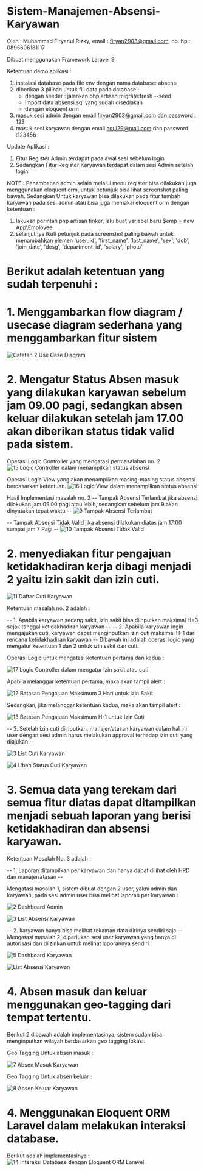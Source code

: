 # Sistem-Manajemen-Absensi-Karyawan

Oleh : Muhammad Firyanul Rizky, email : firyan2903@gmail.com, no. hp : 0895606181117

Dibuat menggunakan Framework Laravel 9

Ketentuan demo aplikasi :
1. instalasi database pada file env dengan nama database: absensi
2. diberikan 3 pilihan untuk fill data pada database :
   - dengan seeder : jalankan php artisan migrate:fresh --seed
   - import data absensi.sql yang sudah disediakan
   - dengan eloquent orm
3. masuk sesi admin dengan email firyan2903@gmail.com dan password : 123
4. masuk sesi karyawan dengan email anul29@mail.com dan password :123456

Update Aplikasi :
1. Fitur Register Admin terdapat pada awal sesi sebelum login
2. Sedangkan Fitur Register Karyawan terdapat dalam sesi Admin setelah login

NOTE : Penambahan admin selain melalui menu register bisa dilakukan juga menggunakan eloquent orm, untuk petunjuk bisa lihat screenshot paling bawah. Sedangkan Untuk karyawan bisa dilakukan pada fitur tambah karyawan pada sesi admin atau bisa juga memakai eloquent orm dengan ketentuan :
1. lakukan perintah php artisan tinker, lalu buat variabel baru $emp = new App\Employee
2. selanjutnya ikuti petunjuk pada screenshot paling bawah untuk menambahkan elemen 'user_id', 'first_name', 'last_name', 'sex', 'dob', 'join_date', 'desg', 'department_id', 'salary', 'photo'

# Berikut adalah ketentuan yang sudah terpenuhi :
# 1. Menggambarkan flow diagram / usecase diagram sederhana yang menggambarkan fitur sistem
![Catatan 2  Use Case Diagram](https://user-images.githubusercontent.com/60762912/145530391-7a20f130-c3ee-456a-93d6-707f64d82a69.png)

# 2. Mengatur Status Absen masuk yang dilakukan karyawan sebelum jam 09.00 pagi, sedangkan absen keluar dilakukan setelah jam 17.00 akan diberikan status tidak valid pada sistem.

Operasi Logic Controller yang mengatasi permasalahan no. 2
![15  Logic Controller dalam menampilkan status absensi](https://user-images.githubusercontent.com/60762912/145531107-963526e1-8a92-439d-b72b-dbb530f69888.PNG)

Operasi Logic View yang akan menampilkan masing-masing status absensi berdasarkan ketentuan.
![16  Logic View dalam menampilkan status absensi](https://user-images.githubusercontent.com/60762912/145531136-103e6c10-2332-4fab-bad2-cc880a9bee5e.PNG)

Hasil Implementasi masalah no. 2
-- Tampak Absensi Terlambat jika absensi dilakukan jam 09.00 pagi atau lebih, sedangkan sebelum jam 9 akan dinyatakan tepat waktu --
![9  Tampak Absensi Terlambat](https://user-images.githubusercontent.com/60762912/145530858-5721660f-9d0b-47c0-8328-f0d25a15ba87.PNG)

-- Tampak Absensi Tidak Valid jika absensi dilakukan diatas jam 17:00 sampai jam 7 Pagi --
![10  Tampak Absensi Tidak Valid](https://user-images.githubusercontent.com/60762912/145530876-22eb653d-7fc8-4a30-8cd7-28ba1387aba4.PNG)

# 2. menyediakan fitur pengajuan ketidakhadiran kerja dibagi menjadi 2 yaitu izin sakit dan izin cuti.

![11  Daftar Cuti Karyawan](https://user-images.githubusercontent.com/60762912/145538284-7e8ac00d-40d0-45aa-a2e5-84d92603a933.png)

Ketentuan masalah no. 2 adalah :

-- 1. Apabila karyawan sedang sakit, izin sakit bisa diinputkan maksimal H+3 sejak tanggal ketidakhadiran karyawan --
-- 2. Apabila karyawan ingin mengajukan cuti, karyawan dapat menginputkan izin cuti maksimal H-1 dari rencana ketidakhadiran karyawan --
Dibawah ini adalah operasi logic yang mengatur ketentuan 1 dan 2 untuk izin sakit dan cuti.

Operasi Logic untuk mengatasi ketentuan pertama dan kedua :

![17  Logic Controller dalam mengatur izin sakit atau cuti](https://user-images.githubusercontent.com/60762912/145531154-57799a09-1bc2-4f01-a110-5ed1d5a474af.PNG)

Apabila melanggar ketentuan pertama, maka akan tampil alert :

![12  Batasan Pengajuan Maksimum 3 Hari untuk Izin Sakit](https://user-images.githubusercontent.com/60762912/145538814-cfad2d6b-1418-42b0-9467-be5fb1879ef8.png)

Sedangkan, jika melanggar ketentuan kedua, maka akan tampil alert :

![13  Batasan Pengajuan Maksimum H-1 untuk Izin Cuti](https://user-images.githubusercontent.com/60762912/145538831-44081a28-bcdd-43ef-ad94-cb44ee28ccbc.png)

-- 3. Setelah izin cuti diinputkan, manajer/atasan karyawan dalam hal ini user dengan sesi admin harus melakukan approval terhadap izin cuti yang diajukan --

![3  List Cuti Karyawan](https://user-images.githubusercontent.com/60762912/145530688-110c23b7-7751-40e1-b293-f406fe3b4b7e.PNG)

![4  Ubah Status Cuti Karyawan](https://user-images.githubusercontent.com/60762912/145530702-23781829-3f15-4872-8ffd-b09791109f44.PNG)

# 3. Semua data yang terekam dari semua fitur diatas dapat ditampilkan menjadi sebuah laporan yang berisi ketidakhadiran dan absensi karyawan. 

Ketentuan Masalah No. 3 adalah : 

-- 1. Laporan ditampilkan per karyawan dan hanya dapat dilihat oleh HRD dan manajer/atasan -- 

Mengatasi masalah 1, sistem dibuat dengan 2 user, yakni admin dan karyawan, pada sesi admin user bisa melihat laporan per karyawan :

![2  Dashboard Admin](https://user-images.githubusercontent.com/60762912/145530637-608ce856-936c-4307-8df7-a557741b871f.PNG)

![3  List Absensi Karyawan](https://user-images.githubusercontent.com/60762912/145530667-b3a718ec-ab9c-4540-b541-e229ab49b48e.PNG)

-- 2. karyawan hanya bisa melihat rekaman data dirinya sendiri saja --
Mengatasi masalah 2, diperlukan sesi user karyawan yang hanya di autorisasi dan diizinkan untuk melihat laporannya sendiri :

![5  Dashboard Karyawan](https://user-images.githubusercontent.com/60762912/145530736-b326175a-0e7b-464a-bda1-cc166d5203bd.PNG)

![List Absensi Karyawan](https://user-images.githubusercontent.com/60762912/145540622-19727929-ea04-428d-bf06-5d6d25bc97aa.PNG)

# 4. Absen masuk dan keluar menggunakan geo-tagging dari tempat tertentu.
Berikut 2 dibawah adalah implementasinya, sistem sudah bisa menginputkan wilayah berdasarkan geo tagging lokasi.

Geo Tagging Untuk absen masuk :

![7  Absen Masuk Karyawan](https://user-images.githubusercontent.com/60762912/145530825-1cef1e14-fb4b-4351-9d8e-1af48ba33e03.PNG)

Geo Tagging Untuk absen keluar :

![8  Absen Keluar Karyawan](https://user-images.githubusercontent.com/60762912/145530842-aa1a05a3-c7fe-4b41-a582-01024cdf2ef2.PNG)

# 4. Menggunakan Eloquent ORM Laravel dalam melakukan interaksi database.
Berikut adalah implementasinya :
![14  Interaksi Database dengan Eloquent ORM Laravel](https://user-images.githubusercontent.com/60762912/145530517-386bf347-741b-4940-909c-ee07fcd59f30.PNG)